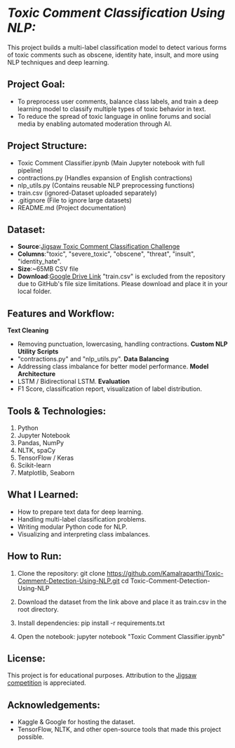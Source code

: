 # _Toxic Comment Classification Using NLP:_

This project builds a multi-label classification model to detect various forms of toxic comments such as obscene, identity hate, insult, and more using NLP techniques and deep learning.


## Project Goal:

- To preprocess user comments, balance class labels, and train a deep learning model to classify multiple types of toxic behavior in text.
- To reduce the spread of toxic language in online forums and social media by enabling automated moderation through AI.



## Project Structure:

- Toxic Comment Classifier.ipynb (Main Jupyter notebook with full pipeline)
- contractions.py (Handles expansion of English contractions)
- nlp_utils.py (Contains reusable NLP preprocessing functions)
- train.csv (ignored-Dataset uploaded separately)
- .gitignore (File to ignore large datasets)
- README.md (Project documentation)


## Dataset:

- **Source**:[Jigsaw Toxic Comment Classification Challenge](https://www.kaggle.com/competitions/jigsaw-toxic-comment-classification-challenge)
- **Columns**:"toxic", "severe_toxic", "obscene", "threat", "insult", "identity_hate".
- **Size**:~65MB CSV file
- **Download**:[Google Drive Link](https://drive.google.com/file/d/1xqPGhLRDagrdHDyYJkA2soao_Zb4i4VN/view?usp=drive_link) 
"train.csv" is excluded from the repository due to GitHub's file size limitations. Please download and place it in your local folder.


## Features and Workflow:

**Text Cleaning**
- Removing punctuation, lowercasing, handling contractions.
**Custom NLP Utility Scripts**
- "contractions.py" and "nlp_utils.py".
**Data Balancing**
- Addressing class imbalance for better model performance.
**Model Architecture**
- LSTM / Bidirectional LSTM.
**Evaluation**
- F1 Score, classification report, visualization of label distribution.


## Tools & Technologies:

1. Python
2. Jupyter Notebook
3. Pandas, NumPy
4. NLTK, spaCy
5. TensorFlow / Keras
6. Scikit-learn
7. Matplotlib, Seaborn


## What I Learned:

- How to prepare text data for deep learning.
- Handling multi-label classification problems.
- Writing modular Python code for NLP.
- Visualizing and interpreting class imbalances.


## How to Run:

1. Clone the repository:
   git clone https://github.com/Kamalraparthi/Toxic-Comment-Detection-Using-NLP.git
   cd Toxic-Comment-Detection-Using-NLP

2. Download the dataset from the link above and place it as train.csv in the root directory.

3. Install dependencies: pip install -r requirements.txt

4. Open the notebook: jupyter notebook "Toxic Comment Classifier.ipynb"


## License:

This project is for educational purposes. Attribution to the [Jigsaw competition](https://www.kaggle.com/competitions/jigsaw-toxic-comment-classification-challenge) is appreciated.


## Acknowledgements:

- Kaggle & Google for hosting the dataset.
- TensorFlow, NLTK, and other open-source tools that made this project possible.